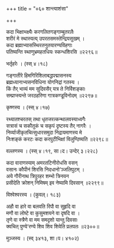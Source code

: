 +++
title = "०६० शान्त्याशंसा"

+++


कदा भिक्षाभक्ष्यैः करगलितगङ्गाम्बुतरलैः  
शरीरं मे स्थास्यत्य् उपरतसमस्तेन्द्रियसुखम् ।  
कदा ब्रह्माभ्यासस्थिरतनुतयारण्यविहगाः  
पतिष्यन्ति स्थाणुभ्रमहतधियः स्कन्धशिरसि ॥२२९६॥  


भर्तृहरेः । (स्स् ४।१८)  


गङ्गातीरे हिमगिरिशिलाबद्धपद्मासनस्य   
ब्रह्मध्यानाभ्यसनविधिना योगनिद्रां गतस्य ।  
किं तैर् भाव्यं मम सुदिवसैर् यत्र ते निर्विशङ्काः  
सम्प्राप्स्यन्ते जरठहरिणा गात्रकण्डूविनोदम् ॥२२९७॥  


कृष्णस्य । (स्स् ४।१७)  


रथ्यातश्चरतस् तथा धृतजरत्कन्थालवस्याध्वगैः  
सत्रासं च सकौतुकं च सकृपं दृष्टस्य तैर् नागरैः ।  
निर्व्याजीकृतचित्सुधारसमुदा निद्रायमाणस्य मे  
निःशङ्कं करटः कदा करपुटीभिक्षां विलुण्ठिष्यति ॥२२९८॥  


वल्लणस्य । (स्स् ४।१९, सा।द। उन्देर् ३।२२८)  


कदा वाराणस्याम् अमरतटिनीरोधसि वसन्  
वसानः कौपीनं शिरसि निदधानो’ञ्जलिपुटम् ।  
अये गौरीनाथ त्रिपुरहर शम्भो त्रिनयन  
प्रसीदेति क्रोशन् निमिषम् इव नेष्यामि दिवसान् ॥२२९९॥  


विश्वेश्वरस्य । (कुवल्। १८३)  


अहौ वा हारे वा बलवति रिपौ वा सुहृदि वा   
मणौ वा लोष्टे वा कुसुमशयने वा दृषदि वा ।  
तृणे वा स्त्रैणे वा मम समदृशो यान्तु दिवसाः   
क्वचित् पुण्ये’रण्ये शिव शिव शिवेति प्रलपतः ॥२३००॥  


मुञ्जस्य । (स्व् ३४१३, शा।प। ४१०२)  

